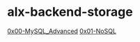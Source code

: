 # alx-backend-storage

[0x00-MySQL_Advanced](0x00-MySQL_Advanced/README.md)
[0x01-NoSQL](0x01-NoSQL/README.md)

